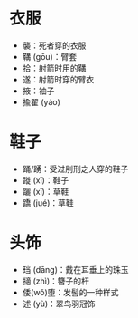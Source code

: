 # 衣服
* 襲：死者穿的衣服
* 鞲 (gōu)：臂套
* 拾：射箭时用的鞲
* 遂：射箭时穿的臂衣
* 掖：袖子
* 揄翟 (yáo)
# 鞋子
* 踊/踴：受过刖刑之人穿的鞋子
* 蹝 (xǐ)：鞋子
* 躧 (xǐ)：草鞋
* 蹻 (jué)：草鞋
# 头饰
* 珰 (dāng)：戴在耳垂上的珠玉
* 擿 (zhì)：簪子的杆
* 倭(wǒ)堕：发髻的一种样式
* 述 (yù)：翠鸟羽冠饰

